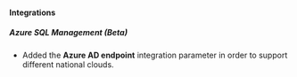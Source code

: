 
#### Integrations
##### Azure SQL Management (Beta)
- Added the **Azure AD endpoint** integration parameter in order to support different national clouds.
